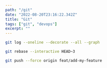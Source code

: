 ```yaml
---
path: "/git"
date: "2022-08-20T23:16:22.342Z"
title: "Git"
tags: ["git", "devops"]
excerpt: ""
---
```


```sh
git log --oneline --decorate --all --graph
```

```sh
git rebase --interactive HEAD~3
```

```sh
git push --force origin feat/add-my-feature
```
